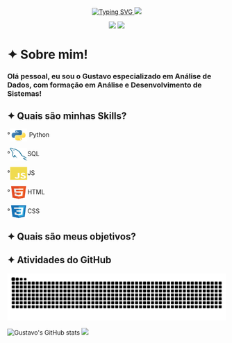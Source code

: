 ##
<div align="center">
  <a href="https://git.io/typing-svg"><img src="https://readme-typing-svg.demolab.com?font=Fira+Code&duration=4444&pause=444&color=FA8F36&background=FFFFFF00&center=true&vCenter=true&width=444&height=44&lines=%E2%9C%A6+GUSTAVO+ROCHA+%E2%9C%A6;%E2%9C%A6+ANALISTA+DE+DADOS+%E2%9C%A6" alt="Typing SVG"> </a>
  <img src="https://media.licdn.com/dms/image/v2/D4D16AQFhArVssiPf7g/profile-displaybackgroundimage-shrink_350_1400/profile-displaybackgroundimage-shrink_350_1400/0/1698456903212?e=1736985600&v=beta&t=zHoo-fAXawN6gf-Uyf1r0x9o4NB-VVPDFXKXsUYJIMA"> </img> 

  <a href = "mailto:gustavo_henriques@outlook.com"><img src="https://img.shields.io/badge/-outlook-%23333?style=for-the-badge&logo=mailboxdotorg&logoColor=white" target="_blank"></a>
  <a href="https://www.linkedin.com/in/guroch4" target="_blank"><img src="https://img.shields.io/badge/-LinkedIn-%230077B5?style=for-the-badge&logo=linkedin&logoColor=white" target="_blank"></a> 
</div>

##

# ✦ Sobre mim!
### Olá pessoal, eu sou o Gustavo especializado em Análise de Dados, com formação em Análise e Desenvolvimento de Sistemas!

## ✦ Quais são minhas Skills?
<div style="display: inline_block">
   °<img align="center" alt="Python" height="30" width="40" src="https://raw.githubusercontent.com/devicons/devicon/master/icons/python/python-original.svg"> Python
  
   °<img align="center" alt="SQL" height="30" width="40" src="https://raw.githubusercontent.com/devicons/devicon/master/icons/mysql/mysql-original.svg">SQL
  
   °<img align="center" alt="Js" height="30" width="40" src="https://raw.githubusercontent.com/devicons/devicon/master/icons/javascript/javascript-plain.svg">JS
  
   °<img align="center" alt="HTML" height="30" width="40" src="https://raw.githubusercontent.com/devicons/devicon/master/icons/html5/html5-original.svg">HTML
  
   °<img align="center" alt="CSS" height="30" width="40" src="https://raw.githubusercontent.com/devicons/devicon/master/icons/css3/css3-original.svg">CSS
</div>

## ✦ Quais são meus objetivos?




## ✦ Atividades do GitHub

<picture>
  <source media="(prefers-color-scheme: dark)" srcset="https://raw.githubusercontent.com/guroch4/guroch4/output/github-contribution-grid-snake-dark.svg">
  <source media="(prefers-color-scheme: light)" srcset="https://raw.githubusercontent.com/guroch4/guroch4/output/github-contribution-grid-snake.svg">
  <img alt="github contribution grid snake animation" src="https://raw.githubusercontent.com/guroch4/guroch4/output/github-contribution-grid-snake.svg">
</picture>

![Gustavo's GitHub stats](https://github-readme-stats.vercel.app/api?username=guroch4\&show_icons=true\&theme=great-gatsby)
<img height="194em" src="https://github-readme-stats.vercel.app/api/top-langs/?username=guroch4&hide_progress=false\&theme=great-gatsby&layout=compact"/>




